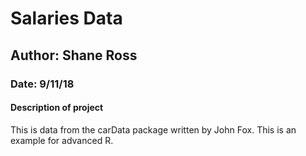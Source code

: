 # Salaries Data

## Author: Shane Ross
### Date: 9/11/18

#### Description of project

This is data from the carData package written by John Fox.
This is an example for advanced R. 
